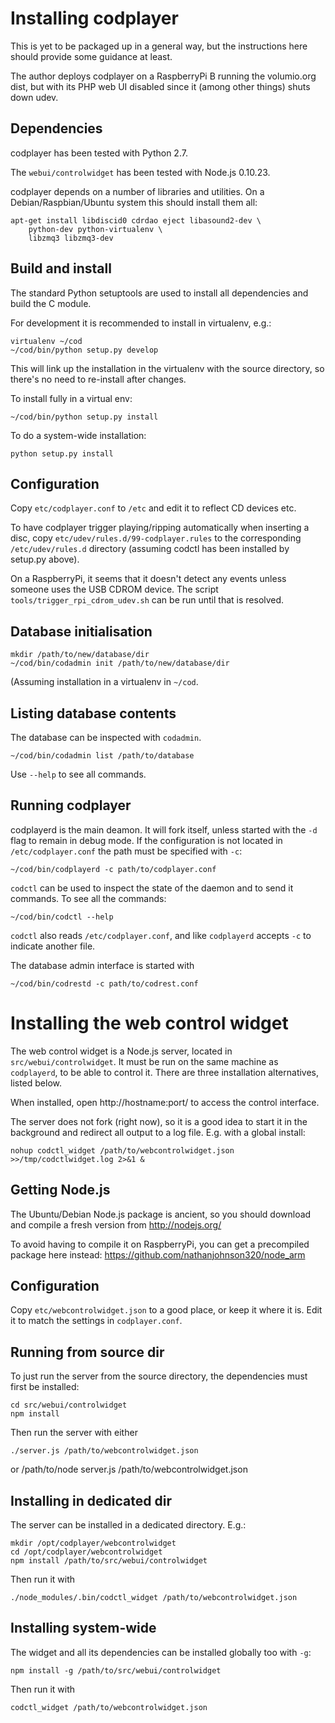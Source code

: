 Installing codplayer
====================

This is yet to be packaged up in a general way, but the instructions
here should provide some guidance at least.

The author deploys codplayer on a RaspberryPi B running the
volumio.org dist, but with its PHP web UI disabled since it (among
other things) shuts down udev.


Dependencies
------------

codplayer has been tested with Python 2.7.

The `webui/controlwidget` has been tested with Node.js 0.10.23.

codplayer depends on a number of libraries and utilities.  On a
Debian/Raspbian/Ubuntu system this should install them all:

    apt-get install libdiscid0 cdrdao eject libasound2-dev \
        python-dev python-virtualenv \
        libzmq3 libzmq3-dev


Build and install
-----------------

The standard Python setuptools are used to install all dependencies
and build the C module.

For development it is recommended to install in virtualenv, e.g.:

    virtualenv ~/cod
    ~/cod/bin/python setup.py develop

This will link up the installation in the virtualenv with the source
directory, so there's no need to re-install after changes.

To install fully in a virtual env:

    ~/cod/bin/python setup.py install

To do a system-wide installation:

    python setup.py install


Configuration
-------------

Copy `etc/codplayer.conf` to `/etc` and edit it to reflect CD devices
etc.

To have codplayer trigger playing/ripping automatically when inserting
a disc, copy `etc/udev/rules.d/99-codplayer.rules` to the
corresponding `/etc/udev/rules.d` directory (assuming codctl has been
installed by setup.py above).

On a RaspberryPi, it seems that it doesn't detect any events unless
someone uses the USB CDROM device.  The script
`tools/trigger_rpi_cdrom_udev.sh` can be run until that is resolved.


Database initialisation
-----------------------

    mkdir /path/to/new/database/dir
    ~/cod/bin/codadmin init /path/to/new/database/dir

(Assuming installation in a virtualenv in `~/cod`.


Listing database contents
-------------------------

The database can be inspected with `codadmin`.

    ~/cod/bin/codadmin list /path/to/database

Use `--help` to see all commands.


Running codplayer
-----------------

codplayerd is the main deamon.  It will fork itself, unless started
with the `-d` flag to remain in debug mode.  If the configuration is
not located in `/etc/codplayer.conf` the path must be specified with
`-c`:

    ~/cod/bin/codplayerd -c path/to/codplayer.conf

`codctl` can be used to inspect the state of the daemon and to send it
commands.  To see all the commands:

    ~/cod/bin/codctl --help

`codctl` also reads `/etc/codplayer.conf`, and like `codplayerd`
accepts `-c` to indicate another file.


The database admin interface is started with

    ~/cod/bin/codrestd -c path/to/codrest.conf


Installing the web control widget
=================================

The web control widget is a Node.js server, located in
`src/webui/controlwidget`.  It must be run on the same machine as
`codplayerd`, to be able to control it.  There are three installation
alternatives, listed below.

When installed, open http://hostname:port/ to access the control
interface.

The server does not fork (right now), so it is a good idea to start it
in the background and redirect all output to a log file.  E.g. with a
global install:

    nohup codctl_widget /path/to/webcontrolwidget.json >>/tmp/codctlwidget.log 2>&1 &


Getting Node.js
---------------

The Ubuntu/Debian Node.js package is ancient, so you should download
and compile a fresh version from http://nodejs.org/

To avoid having to compile it on RaspberryPi, you can get a
precompiled package here instead:
https://github.com/nathanjohnson320/node_arm


Configuration
-------------

Copy `etc/webcontrolwidget.json` to a good place, or keep it where it
is.  Edit it to match the settings in `codplayer.conf`.


Running from source dir
-----------------------

To just run the server from the source directory, the dependencies
must first be installed:

    cd src/webui/controlwidget
    npm install

Then run the server with either

    ./server.js /path/to/webcontrolwidget.json

or
    /path/to/node server.js /path/to/webcontrolwidget.json


Installing in dedicated dir
---------------------------

The server can be installed in a dedicated directory.  E.g.:

    mkdir /opt/codplayer/webcontrolwidget
    cd /opt/codplayer/webcontrolwidget
    npm install /path/to/src/webui/controlwidget

Then run it with

    ./node_modules/.bin/codctl_widget /path/to/webcontrolwidget.json


Installing system-wide
----------------------

The widget and all its dependencies can be installed globally too with
`-g`:

    npm install -g /path/to/src/webui/controlwidget

Then run it with

    codctl_widget /path/to/webcontrolwidget.json
